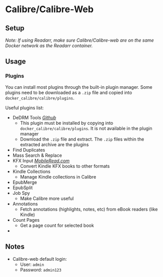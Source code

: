 # Calibre/Calibre-Web

## Setup

*Note: If using Readarr, make sure Calibre/Calibre-web are on the same Docker network as the Readarr container.*

## Usage

### Plugins

You can install most plugins through the built-in plugin manager. Some plugins need to be downloaded as a `.zip` file and copied into `docker_calibre/calibre/plugins`.

Useful plugins list:

- DeDRM Tools *[Github](https://github.com/noDRM/DeDRM_tools)*
  - This plugin must be installed by copying into `docker_calibre/calibre/plugins`. It is not available in the plugin manager
  - Download the `.zip` file and extract. The `.zip` files within the extracted archive are the plugins
- Find Duplicates
- Mass Search & Replace
- KFX Input *[MobileRead.com](https://www.mobileread.com/forums/showthread.php?t=291290)*
  - Convert Kindle KFX books to other formats
- Kindle Collections
  - Manage Kindle collections in Calibre
- EpubMerge
- EpubSplit
- Job Spy
  - Make Calibre more useful
- Annotations
  - Fetch annotations (highlights, notes, etc) from eBook readers (like Kindle)
- Count Pages
  - Get a page count for selected book
- 

## Notes

- Calibre-web default login:
  - User: `admin`
  - Password: `admin123`